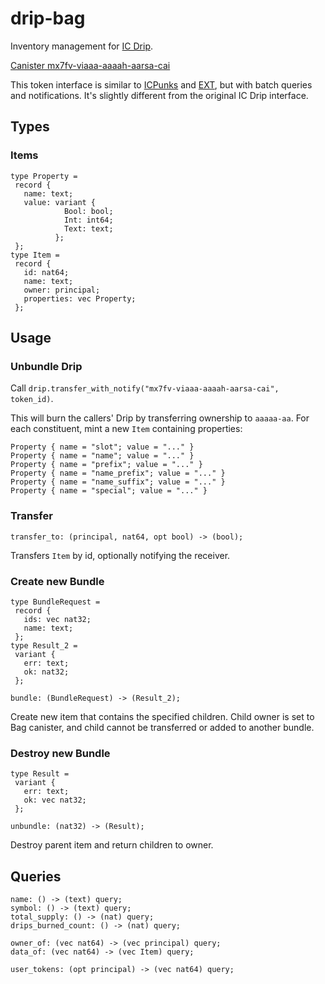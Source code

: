 # drip-bag

Inventory management for [IC Drip](http://icdrip.io/).

[Canister mx7fv-viaaa-aaaah-aarsa-cai](https://ic.rocks/principal/mx7fv-viaaa-aaaah-aarsa-cai)

This token interface is similar to [ICPunks](https://github.com/stopak/ICPunks/blob/dev/service/icpunks_rust.did) and [EXT](https://github.com/Toniq-Labs/extendable-token), but with batch queries and notifications. It's slightly different from the original IC Drip interface.

## Types

### Items

```
type Property =
 record {
   name: text;
   value: variant {
            Bool: bool;
            Int: int64;
            Text: text;
          };
 };
type Item =
 record {
   id: nat64;
   name: text;
   owner: principal;
   properties: vec Property;
 };
```

## Usage

### Unbundle Drip

Call `drip.transfer_with_notify("mx7fv-viaaa-aaaah-aarsa-cai", token_id)`.

This will burn the callers' Drip by transferring ownership to `aaaaa-aa`. For each constituent, mint a new `Item` containing properties:

```
Property { name = "slot"; value = "..." }
Property { name = "name"; value = "..." }
Property { name = "prefix"; value = "..." }
Property { name = "name_prefix"; value = "..." }
Property { name = "name_suffix"; value = "..." }
Property { name = "special"; value = "..." }
```

### Transfer

```
transfer_to: (principal, nat64, opt bool) -> (bool);
```

Transfers `Item` by id, optionally notifying the receiver.

### Create new Bundle

```
type BundleRequest =
 record {
   ids: vec nat32;
   name: text;
 };
type Result_2 =
 variant {
   err: text;
   ok: nat32;
 };

bundle: (BundleRequest) -> (Result_2);
```

Create new item that contains the specified children. Child owner is set to Bag canister, and child cannot be transferred or added to another bundle.

### Destroy new Bundle

```
type Result =
 variant {
   err: text;
   ok: vec nat32;
 };

unbundle: (nat32) -> (Result);
```

Destroy parent item and return children to owner.

## Queries

```
name: () -> (text) query;
symbol: () -> (text) query;
total_supply: () -> (nat) query;
drips_burned_count: () -> (nat) query;

owner_of: (vec nat64) -> (vec principal) query;
data_of: (vec nat64) -> (vec Item) query;

user_tokens: (opt principal) -> (vec nat64) query;
```
